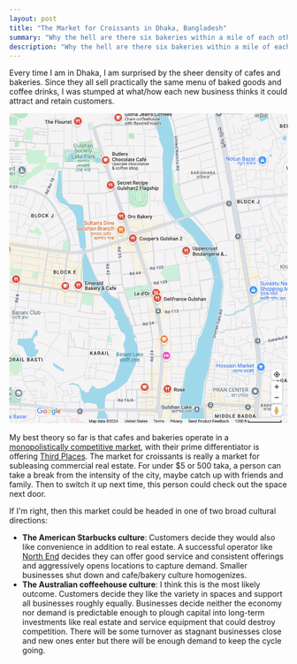 ```yaml
---
layout: post
title: "The Market for Croissants in Dhaka, Bangladesh"
summary: "Why the hell are there six bakeries within a mile of each other?"
description: "Why the hell are there six bakeries within a mile of each other?"
---
```


Every time I am in Dhaka, I am surprised by the sheer density of cafes and bakeries. Since they all sell practically the same menu of baked goods and coffee drinks, I was stumped at what/how each new business thinks it could attract and retain customers.

![These are just the bakeries in Gulshan](gulshan-bakeries.png)

My best theory so far is that cafes and bakeries operate in a [monopolistically competitive market](https://en.wikipedia.org/wiki/Monopolistic_competition), with their prime differentiator is offering [Third Places](https://en.wikipedia.org/wiki/Third_place). The market for croissants is really a market for subleasing commercial real estate. For under $5 or 500 taka, a person can take a break from the intensity of the city, maybe catch up with friends and family. Then to switch it up next time, this person could check out the space next door.

If I'm right, then this market could be headed in one of two broad cultural directions:
* **The American Starbucks culture**: Customers decide they would also like convenience in addition to real estate. A successful operator like [North End](https://www.northendcoffee.com/) decides they can offer good service and consistent offerings and aggressively opens locations to capture demand. Smaller businesses shut down and cafe/bakery culture homogenizes.
* **The Australian coffeehouse culture**: I think this is the most likely outcome. Customers decide they like the variety in spaces and support all businesses roughly equally. Businesses decide neither the economy nor demand is predictable enough to plough capital into long-term investments like real estate and service equipment that could destroy competition. There will be some turnover as stagnant businesses close and new ones enter but there will be enough demand to keep the cycle going.
